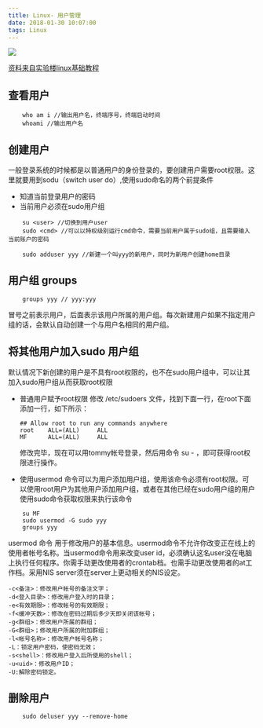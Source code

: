 ```yaml
---
title: Linux- 用户管理
date: 2018-01-30 10:07:00
tags: Linux
---
```

<style>
    ::selection{ color:#fff; background-color: #e26848; }
    .tx-explain { color:#666;margin-left:10px;  }
</style>

![](/images/blog/linux/linux.jpg)  

<!-- more -->

[资料来自实验楼linux基础教程](https://www.shiyanlou.com/courses/1)

## 查看用户
```
    who am i //输出用户名，终端序号，终端启动时间
    whoami //输出用户名
```

## 创建用户
一般登录系统的时候都是以普通用户的身份登录的，要创建用户需要root权限。这里就要用到sodu（switch user do）,使用sudo命名的两个前提条件
- 知道当前登录用户的密码
- 当前用户必须在sudo用户组
```
    su <user> //切换到用户user
    sudo <cmd> //可以以特权级别运行cmd命令，需要当前用户属于sudo组，且需要输入当前账户的密码
```
```
    sudo adduser yyy //新建一个叫yyy的新用户，同时为新用户创建home目录
```

## 用户组 groups
```
    groups yyy // yyy:yyy
```
冒号之前表示用户，后面表示该用户所属的用户组。每次新建用户如果不指定用户组的话，会默认自动创建一个与用户名相同的用户组。

## 将其他用户加入sudo 用户组
默认情况下新创建的用户是不具有root权限的，也不在sudo用户组中，可以让其加入sudo用户组从而获取root权限

- 普通用户赋予root权限
    修改 /etc/sudoers 文件，找到下面一行，在root下面添加一行，如下所示：
    ```
    ## Allow root to run any commands anywhere
    root    ALL=(ALL)     ALL
    MF      ALL=(ALL)     ALL
    ```
    修改完毕，现在可以用tommy帐号登录，然后用命令 su - ，即可获得root权限进行操作。

- 使用usermod 命令可以为用户添加用户组，使用该命令必须有root权限。可以使用root用户为其他用户添加用户组，或者在其他已经在sudo用户组的用户使用sudo命令获取权限来执行该命令
```
    su MF
    sudo usermod -G sudo yyy
    groups yyy
```

usermod 命令
用于修改用户的基本信息。usermod命令不允许你改变正在线上的使用者帐号名称。当usermod命令用来改变user id，必须确认这名user没在电脑上执行任何程序。你需手动更改使用者的crontab档。也需手动更改使用者的at工作档。采用NIS server须在server上更动相关的NIS设定。 

    -c<备注>：修改用户帐号的备注文字；
    -d<登入目录>：修改用户登入时的目录；
    -e<有效期限>：修改帐号的有效期限；
    -f<缓冲天数>：修改在密码过期后多少天即关闭该帐号；
    -g<群组>：修改用户所属的群组；
    -G<群组>；修改用户所属的附加群组；
    -l<帐号名称>：修改用户帐号名称；
    -L：锁定用户密码，使密码无效；
    -s<shell>：修改用户登入后所使用的shell；
    -u<uid>：修改用户ID；
    -U:解除密码锁定。
 
## 删除用户
```
    sudo deluser yyy --remove-home
```